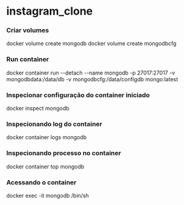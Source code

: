 # instagram_clone

### Criar volumes
docker volume create mongodb
docker volume create mongodbcfg

### Run container
docker container run --detach --name mongodb -p 27017:27017 -v mongodbdata:/data/db -v mongodbcfg:/data/configdb mongo:latest

### Inspecionar configuração do container iniciado
docker inspect mongodb

### Inspecionando log do container
docker container logs mongodb

### Inspecionando processo no container
docker container top mongodb

### Acessando o container
docker exec -it mongodb /bin/sh